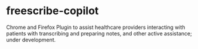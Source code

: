 # freescribe-copilot
Chrome and Firefox Plugin to assist healthcare providers interacting with patients with transcribing and preparing notes, and other active assistance; under development.
